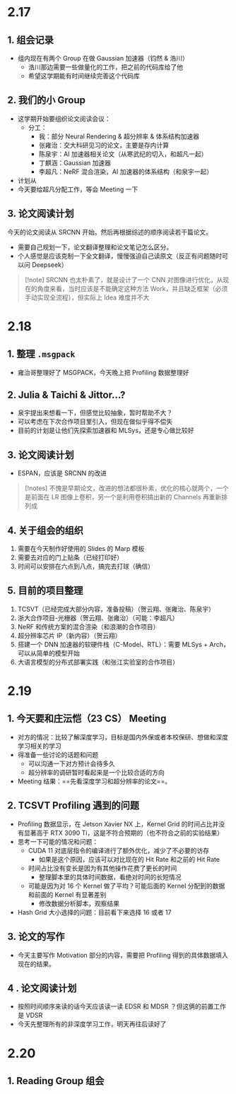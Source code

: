 ```table-of-contents
```
# 2.17
## 1. 组会记录
- 组内现在有两个 Group 在做 Gaussian 加速器（钧然 & 浩川）
	- 浩川那边需要一些做量化的工作，把之前的代码库给了他
	- 希望这学期能有时间继续完善这个代码库
## 2. 我们的小 Group
- 这学期开始要组织论文阅读会议：
	- 分工：
		- 我：部分 Neural Rendering & 超分辨率 & 体系结构加速器
		- 张雍治：交大科研见习的论文，主要是存内计算
		- 陈泉宇：AI 加速器相关论文（从寒武纪的切入，和超凡一起）
		- 丁麒涵：Gaussian 加速器
		- 李超凡：NeRF 混合渲染，AI 加速器的体系结构（和泉宇一起）
- 计划从
- 今天要给超凡分配工作，等会 Meeting 一下
## 3. 论文阅读计划
今天的论文阅读从 SRCNN 开始。然后再根据综述的顺序阅读若干篇论文。
- 需要自己规划一下，论文翻译整理和论文笔记怎么区分。
- 个人感觉是应该克制一下全文翻译，慢慢强迫自己读原文（反正有问题随时可以问 Deepseek）

> [!note] SRCNN 也太朴素了，就是设计了一个 CNN 对图像进行优化，从现在的角度来看，当时应该是不能确定这种方法 Work，并且缺乏框架（必须手动实现全流程），但实际上 Idea 难度并不大

# 2.18
## 1. 整理 `.msgpack`
- 雍治哥整理好了 MSGPACK，今天晚上把 Profiling 数据整理好
## 2. Julia & Taichi & Jittor...?
- 泉宇提出来想看一下，但感觉比较抽象，暂时帮助不大？
- 可以考虑在下次合作项目里引入，但现在做似乎得不偿失
- 目前的计划是让他们先探索加速器和 MLSys，还是专心做比较好

## 3. 论文阅读计划
- ESPAN，应该是 SRCNN 的改进
> [!notes] 不愧是早期论文，改进的想法都很朴素，优化的核心就两个，一个是前面在 LR 图像上卷积，另一个是利用卷积搞出新的 Channels 再重新排列成

## 4. 关于组会的组织
1. 需要在今天制作好使用的 Slides 的 Marp 模板
2. 需要去对应的门上贴条（已经打印好）
3. 时间可以安排在六点到八点，搞完去打球（确信）
## 5. 目前的项目整理
1. TCSVT（已经完成大部分内容，准备投稿）（贺云翔、张雍治、陈泉宇）
2. 浙大合作项目-光栅器（贺云翔、张雍治）（可能：李超凡）
3. NeRF 和传统方案的混合渲染（和浪潮的合作项目）
4. 超分辨率芯片 IP（新内容）（贺云翔）
5. 搭建一个 DNN 加速器的软硬件栈（C-Model、RTL）：需要 MLSys + Arch，可以从简单的模型开始
6. 大语言模型的分布式部署实践（和张江实验室的合作项目）

# 2.19
## 1. 今天要和庄沄恺（23 CS） Meeting
- 对方的情况：比较了解深度学习，目标是国内外保或者本校保研、想做和深度学习相关的学习
- 得准备一些讨论的话题和问题
	- 可以沟通一下对方预计会待多久
	- 超分辨率的调研暂时看起来是一个比较合适的方向
- Meeting 结果：==先看深度学习和超分辨率的论文==。
## 2. TCSVT Profiling 遇到的问题
- Profiling 数据显示，在 Jetson Xavier NX 上，Kernel Grid 的时间占比并没有显著高于 RTX 3090 Ti，这是不符合预期的（也不符合之前的实验结果）
- 思考一下可能的情况和问题：
	- CUDA 11 对底层指令的编译进行了额外优化，减少了不必要的访存
		- 如果是这个原因，应该可以对比现在的 Hit Rate 和之前的 Hit Rate
	- 时间占比没有变长是因为有其他操作花费了更长的时间
		- 整理脚本里的具体时间数据，看绝对时间的长短情况
	- 可能是因为对 16 个 Kernel 做了平均？可能后面的 Kernel 分配到的数据和前面的 Kernel 有显著差别
		- 修改数据分析脚本，观察结果
- Hash Grid 大小选择的问题：目前看下来选择 16 或者 17
## 3. 论文的写作
- 今天主要写作 Motivation 部分的内容，需要把 Profiling 得到的具体数据填入现在的结果。

## 4 . 论文阅读计划
- 按照时间顺序来读的话今天应该读一读 EDSR 和 MDSR ？但这俩的前置工作是 VDSR
- 今天先整理所有的非深度学习工作，明天再往后读好了
# 2.20
## 1. Reading Group 组会
